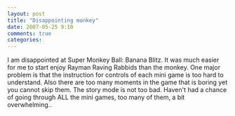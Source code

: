 ```yaml
---
layout: post
title: "Disappointing monkey"
date: 2007-05-25 9:10
comments: true
categories: 
---
```


<p>I am disappointed at Super Monkey Ball: Banana Blitz. It was much easier for me to start enjoy Rayman Raving Rabbids than the monkey. One major problem is that the instruction for controls of each mini game is too hard to understand. Also there are too many moments in the game that is boring yet you cannot skip them. The story mode is not too bad. Haven't had a chance of going through ALL the mini games, too many of them, a bit overwhelming..</p>
